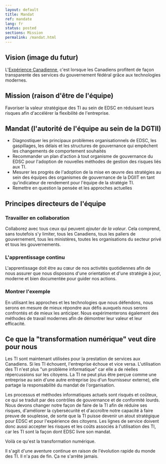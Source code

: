 ```yaml
---
layout: default
title: Mandat
ref: mandate
lang: fr
status: posted
sections: Mission
permalink: /mandat.html
---
```


## Vision (image du futur)

L'[Expérience Canadienne](human-development-life-cycle.html), c'est lorsque les Canadiens profitent de façon transparente des services du gouvernement fédéral grâce aux technologies modernes.

## Mission (raison d'être de l'équipe)

Favoriser la valeur stratégique des TI au sein de EDSC en réduisant leurs risques afin d'accélérer la flexibilité de l'entreprise.

## Mandat (l'autorité de l'équipe au sein de la DGTII)

- Diagnostiquer les principaux problèmes organisationnels de EDSC, les gaspillages, les délais et les structures de gouvernance qui empêchent les changements de comportement souhaités
- Recommander un plan d'action à tout organisme de gouvernance du EDSC pour l'adoption de nouvelles méthodes de gestion des risques liés aux TI.
- Mesurer les progrès de l'adoption de la mise en œuvre des stratégies au sein des équipes des organismes de gouvernance de la DGIIT en tant qu'indicateur de rendement pour l'équipe de la stratégie TI.
- Remettre en question la pensée et les approches actuelles

## Principes directeurs de l'équipe

### Travailler en collaboration

Collaborez avec tous ceux qui peuvent _ajouter de la valeur_.
Cela comprend, sans toutefois s'y limiter, tous les Canadiens, tous les paliers de gouvernement, tous les ministères, toutes les organisations du secteur privé et tous les gouvernements.

### L'apprentissage continu

L'apprentissage doit être au cœur de nos activités quotidiennes afin de nous assurer que nous disposons d'une orientation et d'une stratégie à jour, moderne et bien documentée pour guider nos actions.

### Montrer l'exemple

En utilisant les approches et les technologies que nous défendons, nous serons en mesure de mieux répondre aux défis auxquels nous serons confrontés et de mieux les anticiper.
Nous expérimenterons également des méthodes de travail modernes afin de démontrer leur valeur et leur efficacité.

## Ce que la "transformation numérique" veut dire pour nous

Les TI sont maintenant utilisées pour la prestation de services aux Canadiens. Si les TI échouent, l'entreprise échoue et vice versa. L'utilisation des TI n'est plus "un problème informatique" car elle a de réelles répercussions sur les citoyens. La TI ne peut plus être perçue comme une entreprise au sein d'une autre entreprise (ou d'un fournisseur externe), elle partage la responsabilité du mandat de l'organisation.

Les processus et méthodes informatiques actuels sont risqués et coûteux, ce qui se traduit par des contrôles de gouvernance et de conformité lourds. Nous devons changer notre façon de faire de la TI afin de réduire ses risques, d'améliorer la cybersécurité et d'accroître notre capacité à faire preuve de souplesse, de sorte que la TI puisse devenir un atout stratégique pour EDSC et pour l'expérience des citoyens. Les lignes de service doivent donc aussi accepter les risques et les coûts associés à l'utilisation des TI, car les TI sont la façon dont EDSC livre son mandat.

Voilà ce qu'est la transformation numérique.

Il s'agit d'une aventure continue en raison de l'évolution rapide du monde des TI. Il n'a pas de fin. Ça ne s'arrête jamais.
